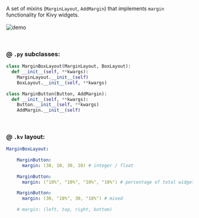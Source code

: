 A set of mixins (`MarginLayout`, `AddMargin`) that implements `margin` functionality for Kivy widgets.  
&nbsp;  
![demo](http://i.imgur.com/4cCZL3t.gif)

&nbsp;  

### @ `.py` subclasses:
```python
class MarginBoxLayout(MarginLayout, BoxLayout):
  def __init__(self, **kwargs):
    MarginLayout.__init__(self)
    BoxLayout.__init__(self, **kwargs)
    
class MarginButton(Button, AddMargin):
  def __init__(self, **kwargs):
    Button.__init__(self, **kwargs)
    AddMargin.__init__(self)
```

&nbsp;

### @ `.kv` layout:
```yaml
MarginBoxLayout:
    
    MarginButton:
      margin: (30, 10, 30, 10) # integer / float
      
    MarginButton:
      margin: ("10%", "10%", "10%", "10%") # percentage of total widget size
      
    MarginButton:
      margin: (30, "10%", 30, "10%") # mixed
      
    # margin: (left, top, right, bottom)
```

